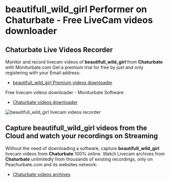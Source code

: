 # beautifull_wild_girl Performer on Chaturbate - Free LiveCam videos downloader

## Chaturbate Live Videos Recorder

Monitor and record livecam videos of **beautifull_wild_girl** from **Chaturbate** with Moniturbate.com
Get a premium trial for free by just and only registering with your Email address:
* [beautifull_wild_girl Premium videos downloader](https://moniturbate.com/request-demo-licence-key.html)

Free livecam videos downloader - Moniturbate Software:
* [Chaturbate videos downloader](https://moniturbate.com/moniturbate-download-software.html)

![beautifull_wild_girl livecam videos recorder](https://peachurnet.com/templates/moniturbate-software.png)


## Capture beautifull_wild_girl videos from the Cloud and watch your recordings on Streaming

Without the need of downloading a software, capture **beautifull_wild_girl** livecam videos from **Chaturbate** 100% online.
Watch Livecam archives from **Chaturbate** unlimitedly from thousands of existing recordings, only on Peachurbate.com and its websites network:
* [Chaturbate videos archives](https://peachurnet.com/)